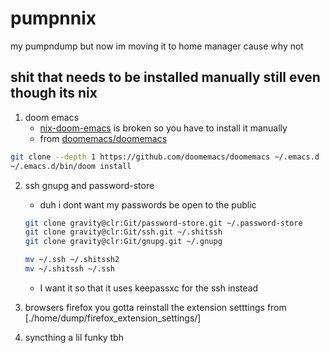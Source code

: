 # pumpnnix

my pumpndump but now im moving it to home manager cause why not

## shit that needs to be installed manually still even though its nix

1. doom emacs
   - [nix-doom-emacs](https://github.com/nix-community/nix-doom-emacs) is broken so you have to install it manually
   - from [doomemacs/doomemacs](https://github.com/doomemacs/doomemacs/tree/master?tab=readme-ov-file#install)

```sh
git clone --depth 1 https://github.com/doomemacs/doomemacs ~/.emacs.d
~/.emacs.d/bin/doom install
```

2. ssh gnupg and password-store

   - duh i dont want my passwords be open to the public

   ```sh
   git clone gravity@clr:Git/password-store.git ~/.password-store
   git clone gravity@clr:Git/ssh.git ~/.shitssh
   git clone gravity@clr:Git/gnupg.git ~/.gnupg

   mv ~/.ssh ~/.shitssh2
   mv ~/.shitssh ~/.ssh
   ```

   - I want it so that it uses keepassxc for the ssh instead

3. browsers firefox
   you gotta reinstall the extension setttings from [./home/dump/firefox_extension_settings/]

4. syncthing a lil funky tbh
